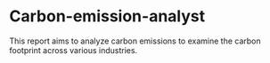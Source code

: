 # Carbon-emission-analyst
This report aims to analyze carbon emissions to examine the carbon footprint across various industries.
